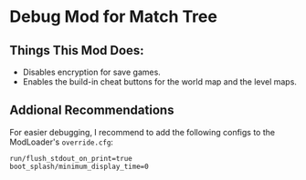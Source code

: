 # Debug Mod for Match Tree

## Things This Mod Does:

- Disables encryption for save games.
- Enables the build-in cheat buttons for the world map and the level maps.

## Addional Recommendations

For easier debugging, I recommend to add the following configs to the ModLoader's `override.cfg`:
```
run/flush_stdout_on_print=true
boot_splash/minimum_display_time=0
```
